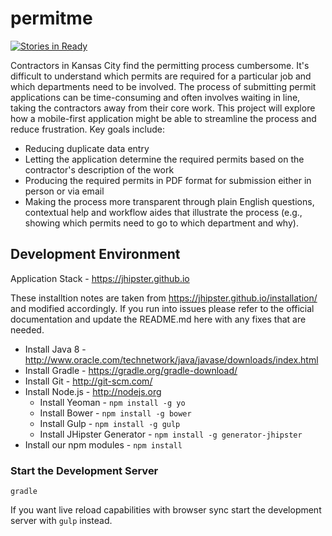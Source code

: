 # permitme

[![Stories in Ready](https://badge.waffle.io/UMKC-Law/permit-matrix.png?label=ready&title=Ready)](https://waffle.io/UMKC-Law/permit-matrix)

Contractors in Kansas City find the permitting process cumbersome. It's difficult to understand which permits are required for a particular job and which departments need to be involved. The process of submitting permit applications can be time-consuming and often involves waiting in line, taking the contractors away from their core work. This project will explore how a mobile-first application might be able to streamline the process and reduce frustration. Key goals include:

* Reducing duplicate data entry
* Letting the application determine the required permits based on the contractor's description of the work
* Producing the required permits in PDF format for submission either in person or via email
* Making the process more transparent through plain English questions, contextual help and workflow aides that illustrate the process (e.g., showing which permits need to go to which department and why).

## Development Environment

Application Stack - https://jhipster.github.io

These installtion notes are taken from https://jhipster.github.io/installation/ and modified accordingly. If you run into issues please refer to the official documentation and update the README.md here with any fixes that are needed.

* Install Java 8 - http://www.oracle.com/technetwork/java/javase/downloads/index.html
* Install Gradle - https://gradle.org/gradle-download/
* Install Git - http://git-scm.com/
* Install Node.js - http://nodejs.org
  * Install Yeoman - `npm install -g yo`
  * Install Bower - `npm install -g bower`
  * Install Gulp - `npm install -g gulp`
  * Install JHipster Generator - `npm install -g generator-jhipster`
* Install our npm modules - `npm install`

### Start the Development Server
`gradle`

If you want live reload capabilities with browser sync start the development server with `gulp` instead.
  
